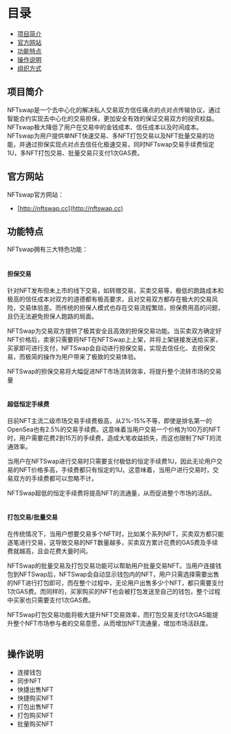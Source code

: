 # 目录
* [项目简介](#项目简介)
* [官方网站](#官方网站)
* [功能特点](#功能特点)
* [操作说明](#操作说明)
* [组织方式](#组织方式)

## 项目简介
  NFTswap是一个去中心化的解决私人交易双方信任痛点的点对点传输协议，通过智能合约实现去中心化的交易担保，更加安全有效的保证交易双方的投资权益。
  NFTswap极大降低了用户在交易中的金钱成本、信任成本以及时间成本。NFTswap为用户提供单NFT快速交易、多NFT打包交易以及NFT批量交易的功能，并通过担保实现点对点去信任化极速交易，同时NFTswap交易手续费恒定1U，多NFT打包交易、批量交易只支付1次GAS费。


## 官方网站
  NFTswap官方网站：
  * [http://nftswap.cc](http://nftswap.cc) 
## 功能特点
NFTswap拥有三大特色功能：<br />
<br />

#### 担保交易
针对NFT发布但未上市的线下交易，如转赠交易，买卖交易等，极低的跑路成本和极高的信任成本对双方的道德都有极高要求，且对交易双方都存在极大的交易风险，交易体验差。而传统的担保人模式也存在交易流程繁琐，担保费用高的问题，且仍无法避免担保人跑路的局面。

NFTSwap为交易双方提供了极其安全且高效的担保交易功能。当买卖双方确定好NFT价格后，卖家只需要将NFT在NFTSwap上上架，并将上架链接发送给买家，买家即可进行支付，NFTSwap会自动进行担保交易，实现去信任化、去担保交易，而极简的操作为用户带来了极致的交易体验。

NFTSwap的担保交易将大幅促进NFT市场流转效率，将提升整个流转市场的交易量<br />
<br />

#### 超低恒定手续费
目前NFT主流二级市场交易手续费极高，从2%-15%不等，即使是排名第一的OpenSea也有2.5%的交易手续费。这意味着当用户交易一个价格为100万的NFT时，用户需要花费2到15万的手续费，造成大笔收益损失，而这也限制了NFT的流通效率。

当用户在NFTSwap进行交易时只需要支付极低的恒定手续费1U，因此无论用户交易的NFT价格多高，手续费都只有恒定的1U。这意味着，当用户进行交易时，交易双方的手续费都可以忽略不计。

NFTSwap超低的恒定手续费将提高NFT的流通量，从而促进整个市场的活跃。<br />
<br />

#### 打包交易/批量交易
在传统情况下，当用户想要交易多个NFT时，比如某个系列NFT，买卖双方都只能逐笔进行交易，这导致交易的NFT数量越多，买卖双方累计花费的GAS费及手续费就越高，且会花费大量时间。

NFTSwap的批量交易及打包交易功能可以帮助用户批量交易NFT。当用户连接钱包到NFTSwap后，NFTSwap会自动显示钱包内的NFT，用户只需选择需要出售的NFT进行打包即可，而在整个过程中，无论用户出售多少个NFT，都只需要支付1次GAS费。而同样的，买家购买的NFT也会被打包发送至自己的钱包，整个过程中买家也只需要支付1次GAS费。

NFTSwap打包交易功能将极大提升NFT交易效率，而打包交易支付1次GAS能提升整个NFT市场参与者的交易意愿，从而增加NFT流通量，增加市场活跃度。<br />
<br />



## 操作说明
* 连接钱包
* 同步NFT
* 快捷出售NFT
* 快捷购买NFT
* 打包出售NFT
* 打包购买NFT
* 批量购买NFT







